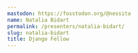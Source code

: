 ```yaml
---
mastodon: https://fosstodon.org/@nessita
name: Natalia Bidart
permalink: /presenters/natalia-bidart/
slug: natalia-bidart
title: Django Fellow
---
```

